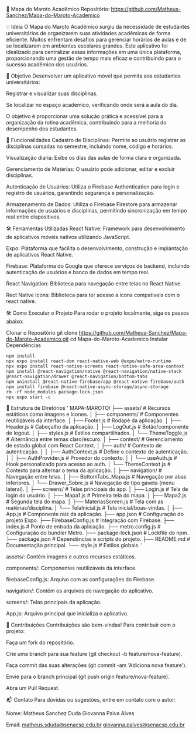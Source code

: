 📍 Mapa do Maroto Acadêmico
Repositório: https://github.com/Matheus-Sanchez/Mapa-do-Maroto-Academico

💡 Ideia
O Mapa do Maroto Acadêmico surgiu da necessidade de estudantes universitários de organizarem suas atividades acadêmicas de forma eficiente. Muitos enfrentam desafios para gerenciar horários de aulas e de se localizarem em ambientes escolares grandes. Este aplicativo foi idealizado para centralizar essas informações em uma única plataforma, proporcionando uma gestão de tempo mais eficaz e contribuindo para o sucesso acadêmico dos usuários.

🎯 Objetivo
Desenvolver um aplicativo móvel que permita aos estudantes universitários:

Registrar e visualizar suas disciplinas.

Se localizar no espaço academico, verificando onde será a aula do dia.

O objetivo é proporcionar uma solução prática e acessível para a organização da rotina acadêmica, contribuindo para a melhoria do desempenho dos estudantes.

🔧 Funcionalidades
Cadastro de Disciplinas: Permite ao usuário registrar as disciplinas cursadas no semestre, incluindo nome, código e horários.

Visualização diaria: Exibe os dias das aulas de forma clara e organizada.

Gerenciamento de Matérias: O usuário pode adicionar, editar e excluir disciplinas.

Autenticação de Usuários: Utiliza o Firebase Authentication para login e registro de usuários, garantindo segurança e personalização.

Armazenamento de Dados: Utiliza o Firebase Firestore para armazenar informações de usuários e disciplinas, permitindo sincronização em tempo real entre dispositivos.

🛠️ Ferramentas Utilizadas
React Native: Framework para desenvolvimento de aplicativos móveis nativos utilizando JavaScript.

Expo: Plataforma que facilita o desenvolvimento, construção e implantação de aplicativos React Native.

Firebase: Plataforma do Google que oferece serviços de backend, incluindo autenticação de usuários e banco de dados em tempo real.

React Navigation: Biblioteca para navegação entre telas no React Native.

Rect Native Icons: Biblioteca para ter acesso a icons compativeis com o react native.

🛠️ Como Executar o Projeto
Para rodar o projeto localmente, siga os passos abaixo:

Clonar o Repositório
	git clone https://github.com/Matheus-Sanchez/Mapa-do-Maroto-Academico.git
	cd Mapa-do-Maroto-Academico
Instalar Dependências

	npm install
	npx expo install react-dom react-native-web @expo/metro-runtime
	npx expo install react-native-screens react-native-safe-area-context
	npm install @react-navigation/native @react-navigation/native-stack @react-navigation/drawer @react-navigation/bottom-tabs
	npm uninstall @react-native-firebase/app @react-native-firebase/auth
	npm install firebase @react-native-async-storage/async-storage
	rm -rf node_modules package-lock.json
	npx expo start -c


📄 Estrutura de Diretórios
'
	MAPA-MAROTO/
	├── assets/                         # Recursos estáticos como imagens e ícones.
	│
	├── components/                     # Componentes reutilizáveis da interface.
	│   ├── Footer.js                   # Rodapé da aplicação.
	│   ├── Header.js                   # Cabeçalho da aplicação.
	│   ├── LogOut.js                   # Botão/componente de logout.
	│   ├── styles.js                   # Estilos compartilhados.
	│   └── ThemeToggle.js              # Alternância entre temas claro/escuro.
	│
	├── context/                        # Gerenciamento de estado global com React Context.
	│   ├── auth/                       # Contexto de autenticação.
	│   │   ├── AuthContext.js          # Define o contexto de autenticação.
	│   │   ├── AuthProvider.js         # Provedor do contexto.
	│   │   └── useAuth.js              # Hook personalizado para acesso ao auth.
	│   └── ThemeContext.js             # Contexto para alternar o tema da aplicação.
	│
	├── navigation/                     # Navegação entre telas.
	│   ├── BottomTabs_Mapa.js         # Navegação por abas inferiores.
	│   └── Drawer_Sobre.js            # Navegação do tipo gaveta (menu lateral).
	│
	├── screens/                        # Telas principais do app.
	│   ├── Login.js                   # Tela de login do usuário.
	│   ├── Mapa1.js                   # Primeira tela do mapa.
	│   ├── Mapa2.js                   # Segunda tela do mapa.
	│   ├── MateriasScreen.js          # Tela com as matérias/disciplina.
	│   └── TelaInicial.js             # Tela inicial/boas-vindas.
	│
	├── App.js                          # Componente raiz da aplicação.
	├── app.json                        # Configuração do projeto Expo.
	├── FirebaseConfig.js               # Integração com Firebase.
	├── index.js                        # Ponto de entrada da aplicação.
	├──	metro.config.js                 # Configuração do bundler Metro.
	├── package-lock.json               # Lockfile do npm.
	├── package.json                    # Dependências e scripts do projeto.
	├── README.md                       # Documentação principal.
	└── style.js                        # Estilos globais.
'


assets/: Contém imagens e outros recursos estáticos.

components/: Componentes reutilizáveis da interface.

firebaseConfig.js: Arquivo com as configurações do Firebase.

navigation/: Contém os arquivos de navegação do aplicativo.

screens/: Telas principais da aplicação.

App.js: Arquivo principal que inicializa o aplicativo.

📌 Contribuições
Contribuições são bem-vindas! Para contribuir com o projeto:

Faça um fork do repositório.

Crie uma branch para sua feature (git checkout -b feature/nova-feature).

Faça commit das suas alterações (git commit -am 'Adiciona nova feature').

Envie para o branch principal (git push origin feature/nova-feature).

Abra um Pull Request.

📬 Contato
Para dúvidas ou sugestões, entre em contato com o autor:

Nome: Matheus Sanchez Duda
	  Giovanna Paiva Alves

Email: matheus.sduda@senacsp.edu.br
	   giovanna.palves@senacsp.edu.br